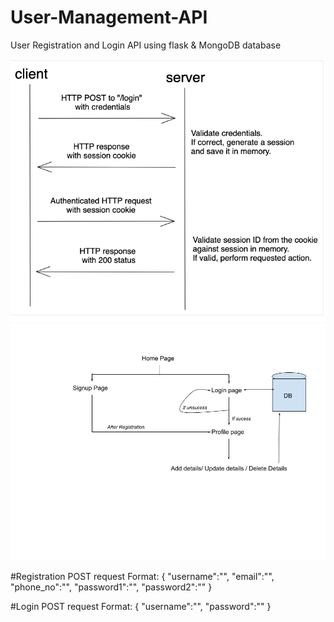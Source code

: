 # User-Management-API
User Registration and Login API using flask &amp; MongoDB database

![alt text](https://github.com/Aadityapritam/User-Management-API/blob/main/cookie.png)
![alt text](https://github.com/Aadityapritam/User-Management-API/blob/main/Raj's_merchamnt_api.jpg)

#Registration POST request Format:
     {
    "username":"",
    "email":"",
    "phone_no":"",
    "password1":"",
    "password2":""
    }

#Login POST request Format:
    {
    "username":"",
    "password":""
    }
